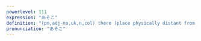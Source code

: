 ```yaml
---
powerlevel: 111
expression: "あそこ"
definition: "(pn,adj-no,uk,n,col) there (place physically distant from both speaker and listener); over there; that place; yonder; genitals; that far (something psychologically distant from both speaker and listener); (P)"
pronunciation: "あそこ"
---
```

